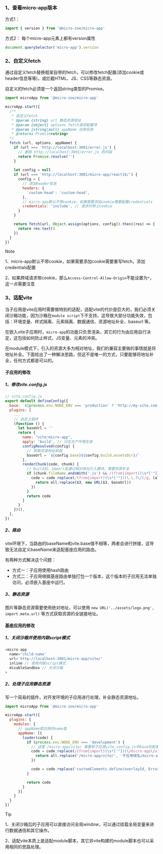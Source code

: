 
### 1、查看micro-app版本
方式1：
```js
import { version } from '@micro-zoe/micro-app'
```

方式2：
每个micro-app元素上都有version属性
```js
document.querySelector('micro-app').version
```

### 2、自定义fetch
通过自定义fetch替换框架自带的fetch，可以修改fetch配置(添加cookie或header信息等等)，或拦截HTML、JS、CSS等静态资源。

自定义的fetch必须是一个返回string类型的Promise。

```js
import microApp from '@micro-zoe/micro-app'

microApp.start({
  /**
   * 自定义fetch
   * @param {string} url 静态资源地址
   * @param {object} options fetch请求配置项
   * @param {string|null} appName 应用名称
   * @returns Promise<string>
  */
  fetch (url, options, appName) {
    if (url === 'http://localhost:3001/error.js') {
      // 删除 http://localhost:3001/error.js 的内容
      return Promise.resolve('')
    }
    
    let config = null
    if (url === 'http://localhost:3001/micro-app/react16/') {
      config = {
        // 添加header信息
        headers: {
          'custom-head': 'custom-head',
        },
        // micro-app默认不带cookie，如果需要添加cookie需要配置credentials
        credentials: 'include', // 请求时带上cookie
      }
    }

    return fetch(url, Object.assign(options, config)).then((res) => {
      return res.text()
    })
  }
})
```

> [!NOTE]
> 1、micro-app默认不带cookie，如果需要添加cookie需要重写fetch，添加credentials配置
>
> 2、如果跨域请求带cookie，那么`Access-Control-Allow-Origin`不能设置为`*`，这一点需要注意

### 3、适配vite
当子应用是vite应用时需要做特别的适配，适配vite的代价是巨大的，我们必须关闭沙箱功能，因为沙箱在`module script`下不支持，这导致大部分功能失效，包括：环境变量、样式隔离、元素隔离、数据通信、资源地址补全、baseurl 等。

在嵌入vite子应用时，`micro-app`的功能只负责渲染，其它的行为由应用自行决定，这包括如何防止样式、JS变量、元素的冲突。

在module模式下，引入的资源大多为相对地址，我们的兼容主要做的事情就是将地址补全。下面给出了一种解决思路，但这不是唯一的方式，只要能够将地址补全，任何方式都是可以的。

#### 子应用的修改

##### 1、修改vite.config.js
```js
// vite.config.js
export default defineConfig({
  base: `${process.env.NODE_ENV === 'production' ? 'http://my-site.com' : ''}/micro-app/vite/`,
  plugins: [
    ...
    // 自定义插件
    (function () {
      let baseUrl = ''
      return {
        name: "vite:micro-app",
        apply: 'build', // 只在生产环境生效
        configResolved(config) {
          // 获取资源地址前缀
          baseUrl = `${config.base}${config.build.assetsDir}/`
        },
        renderChunk(code, chunk) {
          // build后，import会通过相对地址引入模块，需要将其补全
          if (chunk.fileName.endsWith('.js') && /(from|import)(\s*['"])(\.\.?\/)/g.test(code)) {
            code = code.replace(/(from|import)(\s*['"])(\.\.?\/)/g, (all, $1, $2, $3) => {
              return all.replace($3, new URL($3, baseUrl))
            })
          }
          return code
        }
      }
    })(),
  ],
})
```

##### 2、路由
vite环境下，当路由的baseName和vite.base值不相等，两者会进行拼接，这导致无法自定义baseName来适配基座应用的路由。

有两种方式解决这个问题：
- 方式一：子应用使用hash路由 
- 方式二：子应用根据基座路由单独打包一个版本，这个版本的子应用无法单独访问，必须嵌入基座中运行。

##### 3、静态资源
图片等静态资源需要使用绝对地址，可以使用 `new URL('../assets/logo.png', import.meta.url)` 等方式获取资源的全链接地址。

#### 基座应用的修改

##### 1、关闭沙箱并使用内联script模式
```js
<micro-app
  name='child-name'
  url='http://localhost:3001/micro-app/vite/'
  inline // 使用内联script模式
  disableSandbox // 关闭沙箱
>
```

##### 2、处理子应用静态资源
写一个简易的插件，对开发环境的子应用进行处理，补全静态资源地址。

```js
import microApp from '@micro-zoe/micro-app'

microApp.start({
  plugins: {
    modules: {
      // appName即应用的name值
      appName: [{
        loader(code) {
          if (process.env.NODE_ENV === 'development') {
            // 这里 /micro-app/vite/ 需要和子应用vite.config.js中base的配置保持一致
            code = code.replace(/(from|import)(\s*['"])(\/micro-app\/vite\/)/g, all => {
              return all.replace('/micro-app/vite/', '子应用域名/micro-app/vite/')
            })

            code = code.replace('customElements.define(overlayId, ErrorOverlay);', '')
          }

          return code
        }
      }]
    }
  }
})
```

> [!TIP]
> 1、关闭沙箱后的子应用可以直接访问全局window，可以通过挂载全局变量来进行数据通信和其它操作。
>
> 2、适配vite本质上是适配module脚本，其它非vite构建的module脚本也可以采用相同的思路处理。


